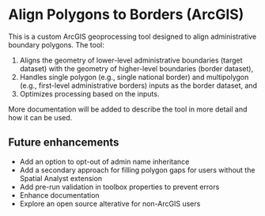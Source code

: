 # Align Polygons to Borders (ArcGIS)
This is a custom ArcGIS geoprocessing tool designed to align administrative boundary polygons. The tool:

1. Aligns the geometry of lower-level administrative boundaries (target dataset) with the geometry of higher-level boundaries (border dataset),
2. Handles single polygon (e.g., single national border) and multipolygon (e.g., first-level administrative borders) inputs as the border dataset, and
3. Optimizes processing based on the inputs.

More documentation will be added to describe the tool in more detail and how it can be used.
## Future enhancements
- Add an option to opt-out of admin name inheritance
- Add a secondary approach for filling polygon gaps for users without the Spatial Analyst extension
- Add pre-run validation in toolbox properties to prevent errors
- Enhance documentation
- Explore an open source alterative for non-ArcGIS users
